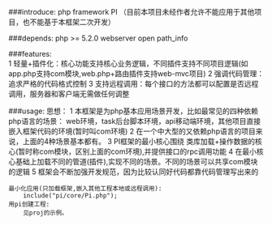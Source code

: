 ###introduce:
	php framework PI （目前本项目未经作者允许不能应用于其他项目，也不能基于本框架二次开发）

###depends:
	php >= 5.2.0
	webserver open path_info

###features:   
	1 轻量+插件化：核心功能支持核心业务逻辑，不同插件支持不同项目逻辑(如app.php支持com模块,web.php+路由插件支持web-mvc项目)
	2 强调代码管理：追求严格的代码格式控制
	3 支持远程调用：每个接口的方法都可以配置是否远程调用，服务器和客户端无需做任何调整
	

###usage:
	思想：
		1 本框架是为php基本应用场景开发，比如最常见的四种依赖php语言的场景：
			web环境，task后台脚本环境，api移动端环境，其他项目直接嵌入框架代码的环境(暂时叫com环境)
		2 在一个中大型的又依赖php语言的项目来说，上面的4种场景基本都有。
		3 PI框架的最小核心围绕 类库加载+操作数据的核心(暂时称com模块，区别上面的com环境),并提供接口的rpc调用功能
		4 在最小核心基础上加载不同的管道(插件),实现不同的场景。不同的场景可以共享com模块的逻辑
		5 框架会不断加强开发规范，因为比较认同好代码都靠代码管理写出来的

	最小化应用(只加载框架,嵌入其他工程本地或远程调用):
		include("pi/core/Pi.php");
	用pi创建工程:
		见proj的示例。
